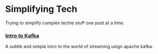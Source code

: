 # Simplifying Tech

Trying to simplify complex techie stuff one post at a time.

### [Intro to Kafka](www.japsuchiha.me/blog/kafka.html)
A subtle and simple intro to the world of streaming usign apache kafka.